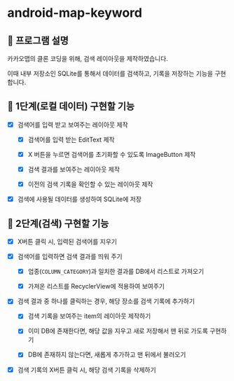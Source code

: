 # android-map-keyword

## 📄 프로그램 설명

카카오맵의 클론 코딩을 위해, 검색 레이아웃을 제작하였습니다.

이때 내부 저장소인 SQLite를 통해서 데이터를 검색하고, 기록을 저장하는 기능을 구현합니다.

## 🎯 1단계(로컬 데이터) 구현할 기능

- [X] 검색어를 입력 받고 보여주는 레이아웃 제작

    - [X] 검색어를 입력 받는 EditText 제작

    - [X] X 버튼을 누르면 검색어를 초기화할 수 있도록 ImageButton 제작

    - [X] 검색 결과를 보여주는 레이아웃 제작

    - [X] 이전의 검색 기록을 확인할 수 있는 레이아웃 제작

- [X] 검색에 사용될 데이터를 생성하여 SQLite에 저장

## 🎯 2단계(검색) 구현할 기능

- [X] X버튼 클릭 시, 입력된 검색어를 지우기

- [X] 검색어를 입력하면 검색 결과를 띄워 주기

  - [X] 업종(`COLUMN_CATEGORY`)과 일치한 결과를 DB에서 리스트로 가져오기

  - [X] 가져온 리스트를 RecyclerView에 적용하여 보여주기

- [X] 검색 결과 중 하나를 클릭하는 경우, 해당 장소를 검색 기록에 추가하기

  - [X] 검색 기록을 보여주는 item의 레이아웃 제작하기

  - [X] 이미 DB에 존재한다면, 해당 값을 지우고 새로 저장해서 맨 뒤로 가도록 구현하기

  - [X] DB에 존재하지 않는다면, 새롭게 추가하고 맨 뒤에서 불러오기

- [X] 검색 기록의 X버튼 클릭 시, 해당 검색 기록을 삭제하기